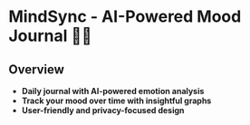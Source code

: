 # MindSync - AI-Powered Mood Journal 🧠✨  
## Overview
- **Daily journal with AI-powered emotion analysis**
- **Track your mood over time with insightful graphs**
- **User-friendly and privacy-focused design**

